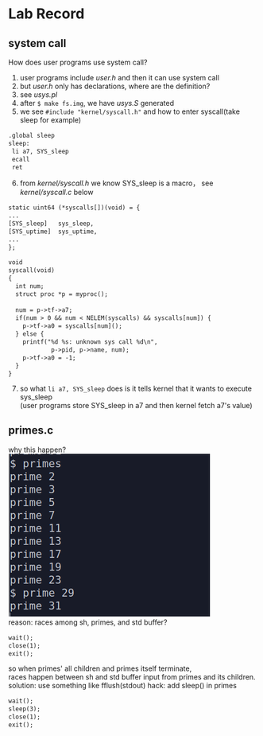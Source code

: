 # Lab Record
## system call
How does user programs use system call?  
1. user programs include *user.h* and then it can use system call
2. but *user.h* only has declarations, where are the definition?
3. see *usys.pl*
4. after `$ make fs.img`, we have *usys.S* generated
5. we see `#include "kernel/syscall.h"` and how to enter syscall(take sleep for example)
```
.global sleep
sleep:
 li a7, SYS_sleep
 ecall
 ret
```
6. from *kernel/syscall.h* we know SYS_sleep is a macro， see *kernel/syscall.c* below
```
static uint64 (*syscalls[])(void) = {
...
[SYS_sleep]   sys_sleep,
[SYS_uptime]  sys_uptime,
...
};
```
```
void
syscall(void)
{
  int num;
  struct proc *p = myproc();

  num = p->tf->a7;
  if(num > 0 && num < NELEM(syscalls) && syscalls[num]) {
    p->tf->a0 = syscalls[num]();
  } else {
    printf("%d %s: unknown sys call %d\n",
            p->pid, p->name, num);
    p->tf->a0 = -1;
  }
}
```
7. so what `li a7, SYS_sleep` does is it tells kernel that it wants to execute sys_sleep  
(user programs store SYS_sleep in a7 and then kernel fetch a7's value)

## primes.c
why this happen?  
![](./img/2019-09-24-22-38-14.png)  
reason: races among sh, primes, and std buffer?  
```
wait();
close(1);
exit();
```
so when primes' all children and primes itself terminate,  
races happen between sh and std buffer  input from primes and its children.  
solution: use something like fflush(stdout)
hack: add sleep() in primes
```
wait();
sleep(3);
close(1);
exit();
```